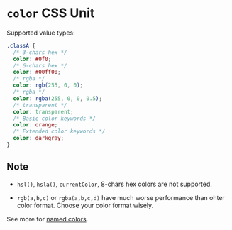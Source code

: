 # `color` CSS Unit

Supported value types:

```css
.classA {
  /* 3-chars hex */
  color: #0f0;
  /* 6-chars hex */
  color: #00ff00;
  /* rgba */
  color: rgb(255, 0, 0);
  /* rgba */
  color: rgba(255, 0, 0, 0.5);
  /* transparent */
  color: transparent;
  /* Basic color keywords */
  color: orange;
  /* Extended color keywords */
  color: darkgray;
}
```

## Note

* `hsl()`, `hsla()`, `currentColor`, 8-chars hex colors are not supported.

* `rgb(a,b,c)` or `rgba(a,b,c,d)` have much worse performance than ohter color format. Choose your color format wisely.

See more for [named colors](../../color-names.md).
